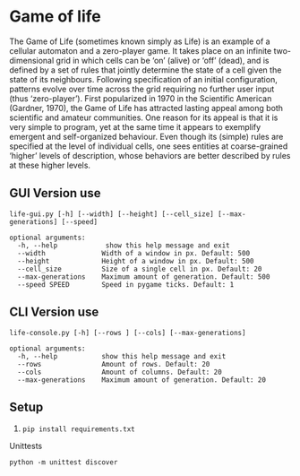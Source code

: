 # Game of life
The Game of Life (sometimes known simply as Life) is an example of a cellular automaton and a zero-player game. It takes place on an infinite two-dimensional grid in which cells can be ‘on’ (alive) or ‘off’ (dead), and is defined by a set of rules that jointly determine the state of a cell given the state of its neighbours. Following specification of an initial configuration, patterns evolve over time across the grid requiring no further user input (thus ‘zero-player’). First popularized in 1970 in the Scientific American (Gardner, 1970), the Game of Life has attracted lasting appeal among both scientific and amateur communities. One reason for its appeal is that it is very simple to program, yet at the same time it appears to exemplify emergent and self-organized behaviour. Even though its (simple) rules are specified at the level of individual cells, one sees entities at coarse-grained ‘higher’ levels of description, whose behaviors are better described by rules at these higher levels.


## GUI Version use

```
life-gui.py [-h] [--width] [--height] [--cell_size] [--max-generations] [--speed]

optional arguments:
  -h, --help            show this help message and exit
  --width              Width of a window in px. Default: 500
  --height             Height of a window in px. Default: 500
  --cell_size          Size of a single cell in px. Default: 20
  --max-generations    Maximum amount of generation. Default: 500
  --speed SPEED        Speed in pygame ticks. Default: 1
```

## CLI Version use


```
life-console.py [-h] [--rows ] [--cols] [--max-generations]

optional arguments:
  -h, --help           show this help message and exit
  --rows               Amount of rows. Default: 20
  --cols               Amount of columns. Default: 20
  --max-generations    Maximum amount of generation. Default: 20
```

## Setup

1. `pip install requirements.txt`


Unittests
```
python -m unittest discover
```